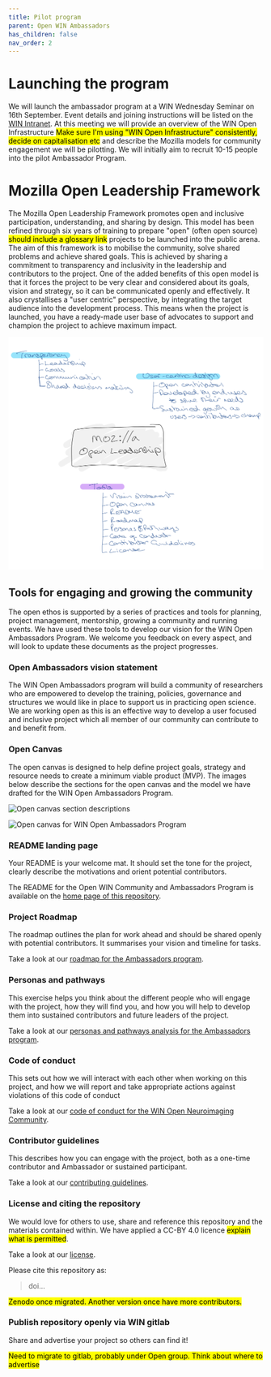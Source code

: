 ```yaml
---
title: Pilot program
parent: Open WIN Ambassadors
has_children: false
nav_order: 2
---
```


# Launching the program
We will launch the ambassador program at a WIN Wednesday Seminar on 16th September. Event details and joining instructions will be listed on the [WIN Intranet](https://sharepoint.nexus.ox.ac.uk/sites/NDCN/FMRIB/Lists/Calendar/DispForm.aspx?ID=316&Source=https%3A%2F%2Fsharepoint%2Enexus%2Eox%2Eac%2Euk%2Fsites%2FNDCN%2FFMRIB%2FLists%2FCalendar%2Fcalendar%2Easpx). At this meeting we will provide an overview of the WIN Open Infrastructure <mark>Make sure I'm using "WIN Open Infrastructure" consistently, decide on capitalisation etc</mark> and describe the Mozilla models for community engagement we will be pilotting. We will initially aim to recruit 10-15 people into the pilot Ambassador Program.

# Mozilla Open Leadership Framework

The Mozilla Open Leadership Framework promotes open and inclusive participation, understanding, and sharing by design. This model has been refined through six years of training to prepare "open" (often open source) <mark>should include a glossary link</mark> projects to be launched into the public arena. The aim of this framework is to mobilise the community, solve shared problems and achieve shared goals. This is achieved by sharing a commitment to transparency and inclusivity in the leadership and contributors to the project. One of the added benefits of this open model is that it forces the project to be very clear and considered about its goals, vision and strategy, so it can be communicated openly and effectively. It also crystallises a "user centric" perspective, by integrating the target audience into the development process. This means when the project is launched, you have a ready-made user base of advocates to support and champion the project to achieve maximum impact.

![Mozilla Open Leadership structure](../img/mozilla-framework/open-leadership.png)

<!-- <img src="/img/mozilla-framework/open-leadershippng" alt="Mozilla Open Leadership structure"  width="100%" height="50%"> -->

## Tools for engaging and growing the community
The open ethos is supported by a series of practices and tools for planning, project management, mentorship, growing a community and running events. We have used these tools to develop our vision for the WIN Open Ambassadors Program. We welcome you feedback on every aspect, and will look to update these documents as the project progresses.

### Open Ambassadors vision statement

The WIN Open Ambassadors program will build a community of researchers who are empowered to develop the training, policies, governance and structures we would like in place to support us in practicing open science. We are working open as this is an effective way to develop a user focused and inclusive project which all member of our community can contribute to and benefit from.  

### Open Canvas

The open canvas is designed to help define project goals, strategy and resource needs to create a minimum viable product (MVP). The images below describe the sections for the open canvas and the model we have drafted for the WIN Open Ambassadors Program.

![Open canvas section descriptions](../img/mozilla-framework/open-canvas-instruct.png)

<!-- <img src="/img/mozilla-framework/open-canvas-instructpng" alt="Open canvas section descriptions"  width="100%" height="50%"> -->

![Open canvas for WIN Open Ambassadors Program](../img/mozilla-framework/open-canvas-ambass.png)

<!-- <img src="/img/mozilla-framework/open-canvas-ambasspng" alt="Open canvas for WIN Open Ambassadors Program"  width="100%" height="50%"> -->

### README landing page

Your README is your welcome mat. It should set the tone for the project, clearly describe the motivations and orient potential contributors.

The README for the Open WIN Community and Ambassadors Program is available on the [home page of this repository](../../README.md).

### Project Roadmap

The roadmap outlines the plan for work ahead and should be shared openly with potential contributors. It summarises your vision and timeline for tasks.

Take a look at our [roadmap for the Ambassadors program](roadmap.md).

### Personas and pathways

This exercise helps you think about the different people who will engage with the project, how they will find you, and how you will help to develop them into sustained contributors and future leaders of the project.

Take a look at our [personas and pathways analysis for the Ambassadors program](personas.md).

### Code of conduct

This sets out how we will interact with each other when working on this project, and how we will report and take appropriate actions against violations of this code of conduct

Take a look at our [code of conduct for the WIN Open Neuroimaging Community](~/CODE_OF_CONDUCT.md).

### Contributor guidelines

This describes how you can engage with the project, both as a one-time contributor and Ambassador or sustained participant.

Take a look at our [contributing guidelines](~/CONTRIBUTING.md).

### License and citing the repository

We would love for others to use, share and reference this repository and the materials contained within. We have applied a CC-BY 4.0 licence  <mark>explain what is permitted</mark>.

Take a look at our [license](~/LICENSE.md).

Please cite this repository as:
> doi...

<mark>Zenodo once migrated. Another version once have more contributors.<mark>

### Publish repository openly via WIN gitlab

Share and advertise your project so others can find it!

<mark>Need to migrate to gitlab, probably under Open group. Think about where to advertise</mark>
